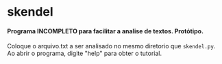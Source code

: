 # skendel

#### Programa **INCOMPLETO** para facilitar a analise de textos. Protótipo.

Coloque o arquivo.txt a ser analisado no mesmo diretorio que ```skendel.py```.
Ao abrir o programa, digite "help" para obter o tutorial.

